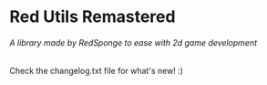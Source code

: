 # Red Utils Remastered
###### A library made by RedSponge to ease with 2d game development

Check the changelog.txt file for what's new! :)
